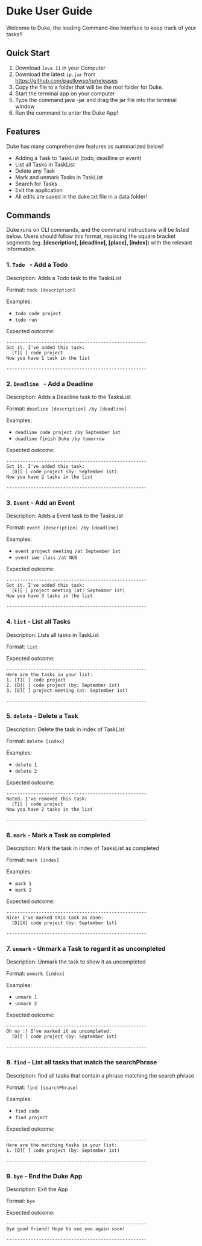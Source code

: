 # Duke User Guide
Welcome to Duke, the leading Command-line Interface to keep track of your tasks!!

## Quick Start
1. Download `Java 11` in your Computer
2. Download the latest `ip.jar` from https://github.com/paullowse/ip/releases
3. Copy the file to a folder that will be the root folder for Duke. 
4. Start the terminal app on your computer
5. Type the command java -jar and drag the jar file into the terminal window
6. Run the command to enter the Duke App! 


## Features 
Duke has many comprehensive features as summarized below!
 
- Adding a Task to TaskList (todo, deadline or event)
- List all Tasks in TaskList
- Delete any Task
- Mark and unmark Tasks in TaskList
- Search for Tasks
- Exit the application
- All edits are saved in the duke.txt file in a data folder!

## Commands

Duke runs on CLI commands, and the command instructions will be listed below. Users should follow this format, 
replacing the square bracket segments (eg. **[description], [deadline], [place], [index]**) with the relevant information. 

### 1. `Todo ` - Add a Todo  
Description: Adds a Todo task to the TasksList

Format: `todo [description]`

Examples: 
- `todo code project`
- `todo run`

Expected outcome:
```$xslt
----------------------------------------------------
Got it. I've added this task: 
  [T][ ] code project
Now you have 1 task in the list

----------------------------------------------------
```
### 2. `Deadline ` - Add a Deadline  
Description: Adds a Deadline task to the TasksList

Format: `deadline [description] /by [deadline]`

Examples: 
- `deadline code project /by September 1st`
- `deadline finish Duke /by tomorrow`

Expected outcome:
```$xslt
----------------------------------------------------
Got it. I've added this task: 
  [D][ ] code project (by: September 1st)
Now you have 2 tasks in the list

----------------------------------------------------
```


### 3. `Event` - Add an Event  
Description: Adds a Event task to the TasksList

Format: `event [description] /by [deadline]`

Examples: 
- `event project meeting /at September 1st`
- `event swe class /at NUS`

Expected outcome:
```$xslt
----------------------------------------------------
Got it. I've added this task: 
  [E][ ] project meeting (at: September 1st)
Now you have 3 tasks in the list

----------------------------------------------------
```

### 4. `list` - List all Tasks  
Description: Lists all tasks in TaskList

Format: `list`

Expected outcome:
```$xslt
----------------------------------------------------
Here are the tasks in your list:
1. [T][ ] code project
2. [D][ ] code project (by: September 1st)
3. [E][ ] project meeting (at: September 1st)

----------------------------------------------------
```

### 5. `delete` - Delete a Task  
Description: Delete the task in index of TaskList

Format: `delete [index]`

Examples: 
- `delete 1`
- `delete 2`

Expected outcome:
```$xslt
----------------------------------------------------
Noted. I've removed this task: 
  [T][ ] code project
Now you have 2 tasks in the list

----------------------------------------------------
```

### 6. `mark` - Mark a Task as completed  
Description: Mark the task in index of TasksList as completed

Format: `mark [index]`

Examples: 
- `mark 1`
- `mark 2`

Expected outcome:
```$xslt
----------------------------------------------------
Nice! I've marked this task as done: 
  [D][X] code project (by: September 1st)

----------------------------------------------------
```

### 7. `unmark` - Unmark a Task to regard it as uncompleted  
Description: Unmark the task to show it as uncompleted

Format: `unmark [index]`

Examples: 
- `unmark 1`
- `unmark 2`

Expected outcome:
```$xslt
----------------------------------------------------
Oh no :( I've marked it as uncompleted: 
  [D][ ] code project (by: September 1st)

----------------------------------------------------
```

### 8. `find` - List all tasks that match the searchPhrase  
Description: find all tasks that contain a phrase matching the search phrase

Format: `find [searchPhrase]`

Examples: 
- `find code`
- `find project`

Expected outcome:
```$xslt
----------------------------------------------------
Here are the matching tasks in your list:
1. [D][ ] code project (by: September 1st)

----------------------------------------------------
```

### 9. `bye` - End the Duke App  
Description: Exit the App

Format: `bye`

Expected outcome:
```$xslt
----------------------------------------------------
Bye good friend! Hope to see you again soon!

----------------------------------------------------
```
